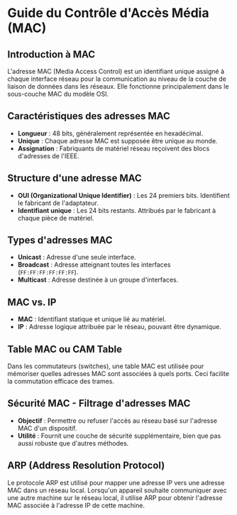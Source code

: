 # **Guide du Contrôle d'Accès Média (MAC)**

## **Introduction à MAC**

L'adresse MAC (Media Access Control) est un identifiant unique assigné à chaque interface réseau pour la communication au niveau de la couche de liaison de données dans les réseaux. Elle fonctionne principalement dans le sous-couche MAC du modèle OSI.

## **Caractéristiques des adresses MAC**

- **Longueur** : 48 bits, généralement représentée en hexadécimal.
- **Unique** : Chaque adresse MAC est supposée être unique au monde.
- **Assignation** : Fabriquants de matériel réseau reçoivent des blocs d'adresses de l'IEEE.

## **Structure d'une adresse MAC**

- **OUI (Organizational Unique Identifier)** : Les 24 premiers bits. Identifient le fabricant de l'adaptateur.
- **Identifiant unique** : Les 24 bits restants. Attribués par le fabricant à chaque pièce de matériel.

## **Types d'adresses MAC**

- **Unicast** : Adresse d'une seule interface.
- **Broadcast** : Adresse atteignant toutes les interfaces (`FF:FF:FF:FF:FF:FF`).
- **Multicast** : Adresse destinée à un groupe d'interfaces.

## **MAC vs. IP**

- **MAC** : Identifiant statique et unique lié au matériel.
- **IP** : Adresse logique attribuée par le réseau, pouvant être dynamique.

## **Table MAC ou CAM Table**

Dans les commutateurs (switches), une table MAC est utilisée pour mémoriser quelles adresses MAC sont associées à quels ports. Ceci facilite la commutation efficace des trames.

## **Sécurité MAC - Filtrage d'adresses MAC**

- **Objectif** : Permettre ou refuser l'accès au réseau basé sur l'adresse MAC d'un dispositif.
- **Utilité** : Fournit une couche de sécurité supplémentaire, bien que pas aussi robuste que d'autres méthodes.

## **ARP (Address Resolution Protocol)**

Le protocole ARP est utilisé pour mapper une adresse IP vers une adresse MAC dans un réseau local. Lorsqu'un appareil souhaite communiquer avec une autre machine sur le réseau local, il utilise ARP pour obtenir l'adresse MAC associée à l'adresse IP de cette machine.
